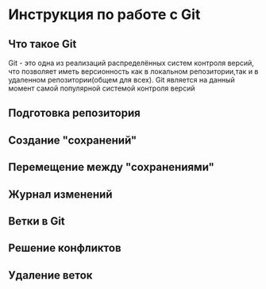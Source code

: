 # Инструкция по работе c Git

## Что такое Git
Git - это одна из реализаций распределённых систем контроля версий, что позволяет иметь версионность как в локальном репозитории,так и в удаленном репозитории(общем для всех). Git является на данный момент самой популярной системой контроля версий
## Подготовка репозитория

## Создание "сохранений"

## Перемещение между "сохранениями"

## Журнал изменений

## Ветки в Git

## Решение конфликтов

## Удаление веток